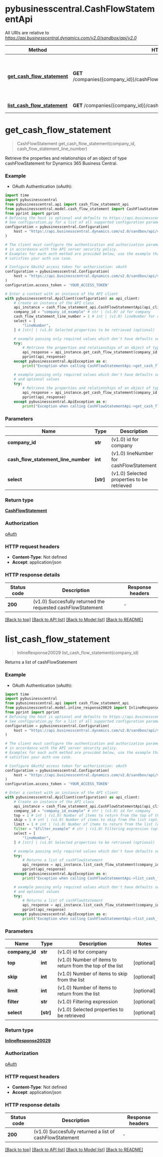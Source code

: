 # pybusinesscentral.CashFlowStatementApi

All URIs are relative to *https://api.businesscentral.dynamics.com/v2.0/sandbox/api/v2.0*

Method | HTTP request | Description
------------- | ------------- | -------------
[**get_cash_flow_statement**](CashFlowStatementApi.md#get_cash_flow_statement) | **GET** /companies({company_id})/cashFlowStatement({cashFlowStatement_lineNumber}) | Retrieve the properties and relationships of an object of type cashFlowStatement for Dynamics 365 Business Central.
[**list_cash_flow_statement**](CashFlowStatementApi.md#list_cash_flow_statement) | **GET** /companies({company_id})/cashFlowStatement | Returns a list of cashFlowStatement


# **get_cash_flow_statement**
> CashFlowStatement get_cash_flow_statement(company_id, cash_flow_statement_line_number)

Retrieve the properties and relationships of an object of type cashFlowStatement for Dynamics 365 Business Central.

### Example

* OAuth Authentication (oAuth):
```python
import time
import pybusinesscentral
from pybusinesscentral.api import cash_flow_statement_api
from pybusinesscentral.model.cash_flow_statement import CashFlowStatement
from pprint import pprint
# Defining the host is optional and defaults to https://api.businesscentral.dynamics.com/v2.0/sandbox/api/v2.0
# See configuration.py for a list of all supported configuration parameters.
configuration = pybusinesscentral.Configuration(
    host = "https://api.businesscentral.dynamics.com/v2.0/sandbox/api/v2.0"
)

# The client must configure the authentication and authorization parameters
# in accordance with the API server security policy.
# Examples for each auth method are provided below, use the example that
# satisfies your auth use case.

# Configure OAuth2 access token for authorization: oAuth
configuration = pybusinesscentral.Configuration(
    host = "https://api.businesscentral.dynamics.com/v2.0/sandbox/api/v2.0"
)
configuration.access_token = 'YOUR_ACCESS_TOKEN'

# Enter a context with an instance of the API client
with pybusinesscentral.ApiClient(configuration) as api_client:
    # Create an instance of the API class
    api_instance = cash_flow_statement_api.CashFlowStatementApi(api_client)
    company_id = "company_id_example" # str | (v1.0) id for company
    cash_flow_statement_line_number = 1 # int | (v1.0) lineNumber for cashFlowStatement
    select = [
        "lineNumber",
    ] # [str] | (v1.0) Selected properties to be retrieved (optional)

    # example passing only required values which don't have defaults set
    try:
        # Retrieve the properties and relationships of an object of type cashFlowStatement for Dynamics 365 Business Central.
        api_response = api_instance.get_cash_flow_statement(company_id, cash_flow_statement_line_number)
        pprint(api_response)
    except pybusinesscentral.ApiException as e:
        print("Exception when calling CashFlowStatementApi->get_cash_flow_statement: %s\n" % e)

    # example passing only required values which don't have defaults set
    # and optional values
    try:
        # Retrieve the properties and relationships of an object of type cashFlowStatement for Dynamics 365 Business Central.
        api_response = api_instance.get_cash_flow_statement(company_id, cash_flow_statement_line_number, select=select)
        pprint(api_response)
    except pybusinesscentral.ApiException as e:
        print("Exception when calling CashFlowStatementApi->get_cash_flow_statement: %s\n" % e)
```


### Parameters

Name | Type | Description  | Notes
------------- | ------------- | ------------- | -------------
 **company_id** | **str**| (v1.0) id for company |
 **cash_flow_statement_line_number** | **int**| (v1.0) lineNumber for cashFlowStatement |
 **select** | **[str]**| (v1.0) Selected properties to be retrieved | [optional]

### Return type

[**CashFlowStatement**](CashFlowStatement.md)

### Authorization

[oAuth](../README.md#oAuth)

### HTTP request headers

 - **Content-Type**: Not defined
 - **Accept**: application/json


### HTTP response details
| Status code | Description | Response headers |
|-------------|-------------|------------------|
**200** | (v1.0) Succesfully returned the requested cashFlowStatement |  -  |

[[Back to top]](#) [[Back to API list]](../README.md#documentation-for-api-endpoints) [[Back to Model list]](../README.md#documentation-for-models) [[Back to README]](../README.md)

# **list_cash_flow_statement**
> InlineResponse20029 list_cash_flow_statement(company_id)

Returns a list of cashFlowStatement

### Example

* OAuth Authentication (oAuth):
```python
import time
import pybusinesscentral
from pybusinesscentral.api import cash_flow_statement_api
from pybusinesscentral.model.inline_response20029 import InlineResponse20029
from pprint import pprint
# Defining the host is optional and defaults to https://api.businesscentral.dynamics.com/v2.0/sandbox/api/v2.0
# See configuration.py for a list of all supported configuration parameters.
configuration = pybusinesscentral.Configuration(
    host = "https://api.businesscentral.dynamics.com/v2.0/sandbox/api/v2.0"
)

# The client must configure the authentication and authorization parameters
# in accordance with the API server security policy.
# Examples for each auth method are provided below, use the example that
# satisfies your auth use case.

# Configure OAuth2 access token for authorization: oAuth
configuration = pybusinesscentral.Configuration(
    host = "https://api.businesscentral.dynamics.com/v2.0/sandbox/api/v2.0"
)
configuration.access_token = 'YOUR_ACCESS_TOKEN'

# Enter a context with an instance of the API client
with pybusinesscentral.ApiClient(configuration) as api_client:
    # Create an instance of the API class
    api_instance = cash_flow_statement_api.CashFlowStatementApi(api_client)
    company_id = "company_id_example" # str | (v1.0) id for company
    top = 1 # int | (v1.0) Number of items to return from the top of the list (optional)
    skip = 1 # int | (v1.0) Number of items to skip from the list (optional)
    limit = 1 # int | (v1.0) Number of items to return from the list (optional)
    filter = "$filter_example" # str | (v1.0) Filtering expression (optional)
    select = [
        "lineNumber",
    ] # [str] | (v1.0) Selected properties to be retrieved (optional)

    # example passing only required values which don't have defaults set
    try:
        # Returns a list of cashFlowStatement
        api_response = api_instance.list_cash_flow_statement(company_id)
        pprint(api_response)
    except pybusinesscentral.ApiException as e:
        print("Exception when calling CashFlowStatementApi->list_cash_flow_statement: %s\n" % e)

    # example passing only required values which don't have defaults set
    # and optional values
    try:
        # Returns a list of cashFlowStatement
        api_response = api_instance.list_cash_flow_statement(company_id, top=top, skip=skip, limit=limit, filter=filter, select=select)
        pprint(api_response)
    except pybusinesscentral.ApiException as e:
        print("Exception when calling CashFlowStatementApi->list_cash_flow_statement: %s\n" % e)
```


### Parameters

Name | Type | Description  | Notes
------------- | ------------- | ------------- | -------------
 **company_id** | **str**| (v1.0) id for company |
 **top** | **int**| (v1.0) Number of items to return from the top of the list | [optional]
 **skip** | **int**| (v1.0) Number of items to skip from the list | [optional]
 **limit** | **int**| (v1.0) Number of items to return from the list | [optional]
 **filter** | **str**| (v1.0) Filtering expression | [optional]
 **select** | **[str]**| (v1.0) Selected properties to be retrieved | [optional]

### Return type

[**InlineResponse20029**](InlineResponse20029.md)

### Authorization

[oAuth](../README.md#oAuth)

### HTTP request headers

 - **Content-Type**: Not defined
 - **Accept**: application/json


### HTTP response details
| Status code | Description | Response headers |
|-------------|-------------|------------------|
**200** | (v1.0) Succesfully returned a list of cashFlowStatement |  -  |

[[Back to top]](#) [[Back to API list]](../README.md#documentation-for-api-endpoints) [[Back to Model list]](../README.md#documentation-for-models) [[Back to README]](../README.md)

